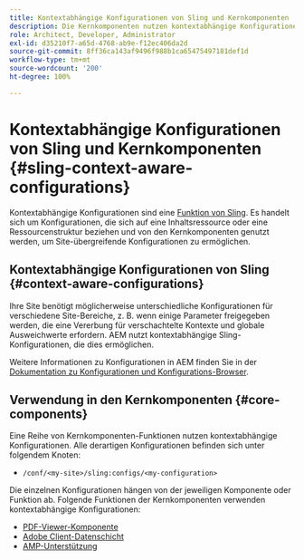 ```yaml
---
title: Kontextabhängige Konfigurationen von Sling und Kernkomponenten
description: Die Kernkomponenten nutzen kontextabhängige Konfigurationen von Sling für bestimmte Funktionen
role: Architect, Developer, Administrator
exl-id: d35210f7-a65d-4768-ab9e-f12ec406da2d
source-git-commit: 8ff36ca143af9496f988b1ca65475497181def1d
workflow-type: tm+mt
source-wordcount: '200'
ht-degree: 100%

---
```


# Kontextabhängige Konfigurationen von Sling und Kernkomponenten {#sling-context-aware-configurations}

Kontextabhängige Konfigurationen sind eine [Funktion von Sling](https://sling.apache.org/documentation/bundles/context-aware-configuration/context-aware-configuration.html). Es handelt sich um Konfigurationen, die sich auf eine Inhaltsressource oder eine Ressourcenstruktur beziehen und von den Kernkomponenten genutzt werden, um Site-übergreifende Konfigurationen zu ermöglichen.

## Kontextabhängige Konfigurationen von Sling {#context-aware-configurations}

Ihre Site benötigt möglicherweise unterschiedliche Konfigurationen für verschiedene Site-Bereiche, z. B. wenn einige Parameter freigegeben werden, die eine Vererbung für verschachtelte Kontexte und globale Ausweichwerte erfordern. AEM nutzt kontextabhängige Sling-Konfigurationen, die dies ermöglichen.

Weitere Informationen zu Konfigurationen in AEM finden Sie in der [Dokumentation zu Konfigurationen und Konfigurations-Browser](https://docs.adobe.com/content/help/de-DE/experience-manager-cloud-service/implementing/developing/configurations.html).

## Verwendung in den Kernkomponenten {#core-components}

Eine Reihe von Kernkomponenten-Funktionen nutzen kontextabhängige Konfigurationen. Alle derartigen Konfigurationen befinden sich unter folgendem Knoten:

* `/conf/<my-site>/sling:configs/<my-configuration>`

Die einzelnen Konfigurationen hängen von der jeweiligen Komponente oder Funktion ab. Folgende Funktionen der Kernkomponenten verwenden kontextabhängige Konfigurationen:

* [PDF-Viewer-Komponente](https://github.com/adobe/aem-core-wcm-components/tree/master/content/src/content/jcr_root/apps/core/wcm/components/pdfviewer/v1/pdfviewer#context-aware-config)
* [Adobe Client-Datenschicht](/help/developing/data-layer/overview.md#installation-activation)
* [AMP-Unterstützung](https://github.com/adobe/aem-core-wcm-components/tree/master/extensions/amp)
